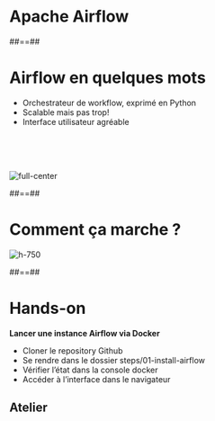 <!-- .slide: class="transition"-->  
# Apache Airflow

##==##
<!-- .slide: class="flex-row"-->
# Airflow en quelques mots
- Orchestrateur de workflow, exprimé en Python<br/>
- Scalable mais pas trop!
- Interface utilisateur agréable
<br/>
<br/>
<br/>

![full-center](./assets/images/historique.png)

##==##
<!-- .slide: class="full-center" -->
# Comment ça marche ?
![h-750](./assets/images/arch-diag-basic.png)

##==##
<!-- .slide: class="exercice" -->

# Hands-on
<b>Lancer une instance Airflow via Docker</b> 

- Cloner le repository Github
- Se rendre dans le dossier steps/01-install-airflow
- Vérifier l’état dans la console docker
- Accéder à l’interface dans le navigateur


## Atelier

